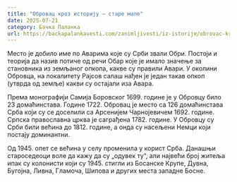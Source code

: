 ```yaml
---
title: "Обровац кроз историју – старе мапе"
date: 2025-07-21
category: Бачка Паланка
url: https://backapalankavesti.com/zanimljivosti/iz-istorije/obrovac-kroz-istoriju-stare-mape/
---
```


Место је добило име по Аварима које су Срби звали Обри. Постоји и теорија да назив потиче од речи Обар које је имало значење за становника из земљаног опкопа, какве су правили Авари. У околини Обровца, на локалитету Рајсов салаш нађен је један такав опкоп (утврда од земље) какви су остајали иза Авара.

Према монографији Самија Боровског 1699. године је у Обровцу било 23 домаћинстава. Године 1722. Обровац је место са 126 домаћинстава Срба који су се доселили са Арсенијем Чарнојевичем 1692. године.  Српска православна црква је саграђена 1782. године. У Обровцу су Срби били већина до 1812. године, а онда су насељени Немци који постају доминантни.

Од 1945. опет се већина у селу променила у корист Срба. Данашњи староседеоци воле да кажу да су „одувек ту“, али највећи број житеља ипак су колонисти који су 1945. стигли из Босанске Крупе, Дувна, Бугојна, Ливна, Гламоча, Шипова и других места западне Босне.
